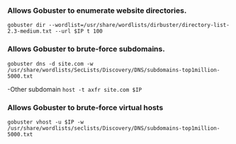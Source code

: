 ### Allows Gobuster to enumerate website directories.
`gobuster dir --wordlist=/usr/share/wordlists/dirbuster/directory-list-2.3-medium.txt --url $IP t 100`

### Allows Gobuster to brute-force subdomains.
`gobuster dns -d site.com -w /usr/share/wordlists/SecLists/Discovery/DNS/subdomains-top1million-5000.txt`

-Other subdomain
`host -t axfr site.com $IP`

### Allows Gobuster to brute-force virtual hosts
`gobuster vhost -u $IP -w /usr/share/wordlists/seclists/Discovery/DNS/subdomains-top1million-5000.txt`